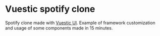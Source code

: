 # Vuestic spotify clone

Spotify clone made with [Vuestic UI](https://vuestic.dev/).
Example of framework customization and usage of some components made in 15 minutes.